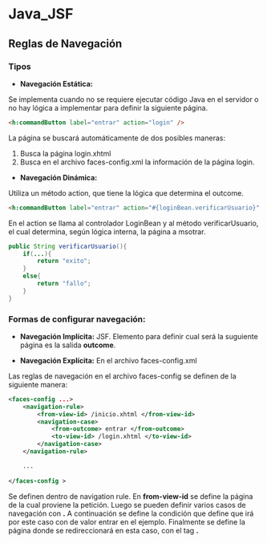 # Java_JSF

## Reglas de Navegación

### Tipos

- **Navegación Estática:** 

Se implementa cuando no se requiere ejecutar código Java en el servidor o no hay lógica a implementar para definir la siguiente página.

``` html
<h:commandButton label="entrar" action="login" />
```
La página se buscará automáticamente de dos posibles maneras:

1. Busca la página login.xhtml
2. Busca en el archivo faces-config.xml la información de la página login.

- **Navegación Dinámica:** 

Utiliza un método action, que tiene la lógica que determina el outcome.

``` html
<h:commandButton label="entrar" action="#{loginBean.verificarUsuario}" />
```

En el action se llama al controlador LoginBean y al método verificarUsuario, el cual determina, según lógica interna, la página a msotrar.

``` java
public String verificarUsuario(){
    if(...){
        return "exito";
    }
    else{
        return "fallo";
    }
}
```

### Formas de configurar navegación:

- **Navegación Implícita:** JSF. Elemento para definir cual será la suguiente página es la salida **outcome**.


- **Navegación Explícita:** En el archivo faces-config.xml

Las reglas de navegación en el archivo faces-config se definen de la siguiente manera:

``` xml
<faces-config ...>
    <navigation-rule>
        <from-view-id> /inicio.xhtml </from-view-id>
        <navigation-case> 
            <from-outcome> entrar </from-outcome>
            <to-view-id> /login.xhtml </to-view-id>
        </navigation-case>
    </navigation-rule>

    ...
    
</faces-config >
```

Se definen dentro de navigation rule. En **from-view-id** se define la página de la cual proviene la petición. Luego se pueden definir varios casos de navegación con **<navigation-case>.** A continuación se define la condición que define que irá por este caso con **<from-outcome>** de valor entrar en el ejemplo. Finalmente se define la página donde se redireccionará en esta caso, con el tag **<to-view-id>.**
